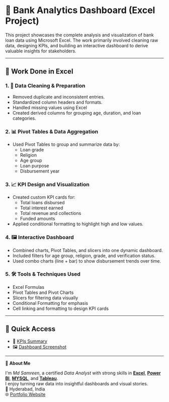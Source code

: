 # 🏦 Bank Analytics Dashboard (Excel Project)

This project showcases the complete analysis and visualization of bank loan data using Microsoft Excel. The work primarily involved cleaning raw data, designing KPIs, and building an interactive dashboard to derive valuable insights for stakeholders.

---

## 🧠 Work Done in Excel

### 1. 🧹 Data Cleaning & Preparation
- Removed duplicate and inconsistent entries.
- Standardized column headers and formats.
- Handled missing values using Excel 
- Created derived columns for grouping age, duration, and loan categories.

### 2. 📊 Pivot Tables & Data Aggregation
- Used Pivot Tables to group and summarize data by:
  - Loan grade
  - Religion
  - Age group
  - Loan purpose
  - Disbursement year

### 3. 📈 KPI Design and Visualization
- Created custom KPI cards for:
  - Total loans disbursed
  - Total interest earned
  - Total revenue and collections
  - Funded amounts
- Applied conditional formatting to highlight high and low values.

### 4. 🖼️ Interactive Dashboard
- Combined charts, Pivot Tables, and slicers into one dynamic dashboard.
- Included filters for age group, religion, grade, and verification status.
- Used combo charts (line + bar) to show disbursement trends over time.

### 5. 🛠️ Tools & Techniques Used
- Excel Formulas
- Pivot Tables and Pivot Charts
- Slicers for filtering data visually
- Conditional Formatting for emphasis
- Cell linking and formatting to design KPI cards

---

## 🔗 Quick Access

- 📄 [KPIs Summary](https://github.com/mdsamreen414/Excel/blob/main/Bank%20Analytics/KPIs%20Summary.md)  
- 🖼️ [Dashboard Screenshot](https://github.com/mdsamreen414/Excel/blob/main/Bank%20Analytics/Screenshot.png)

----
🧕 **About Me**

I'm *Md Samreen*, a certified *Data Analyst* with strong skills in [**Excel**](https://github.com/mdsamreen414/Excel), [**Power BI**](https://github.com/mdsamreen414/Power-BI), [**MYSQL**](https://github.com/mdsamreen414/MYSQL), and [**Tableau**](https://github.com/mdsamreen414/Tableau).  
I enjoy turning raw data into insightful dashboards and visual stories.  
📍 Hyderabad, India    
🌐 [Portfolio Website](https://samreenmd414.carrd.co/)

